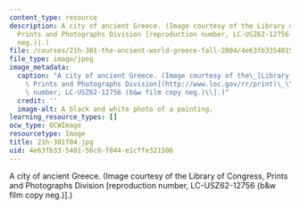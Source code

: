 ```yaml
---
content_type: resource
description: A city of ancient Greece. (Image courtesy of the Library of Congress,
  Prints and Photographs Division [reproduction number, LC-USZ62-12756 (b&w film copy
  neg.)].)
file: /courses/21h-301-the-ancient-world-greece-fall-2004/4e63fb33540156c0f044e1cffe321506_21h-301f04.jpg
file_type: image/jpeg
image_metadata:
  caption: "A city of ancient Greece. (Image courtesy of the\_[Library of Congress,\
    \ Prints and Photographs Division](http://www.loc.gov/rr/print)\_\\[reproduction\
    \ number, LC-USZ62-12756 (b&w film copy neg.)\\].)"
  credit: ''
  image-alt: A black and white photo of a painting.
learning_resource_types: []
ocw_type: OCWImage
resourcetype: Image
title: 21h-301f04.jpg
uid: 4e63fb33-5401-56c0-f044-e1cffe321506
---
```

A city of ancient Greece. (Image courtesy of the Library of Congress, Prints and Photographs Division [reproduction number, LC-USZ62-12756 (b&w film copy neg.)].)

